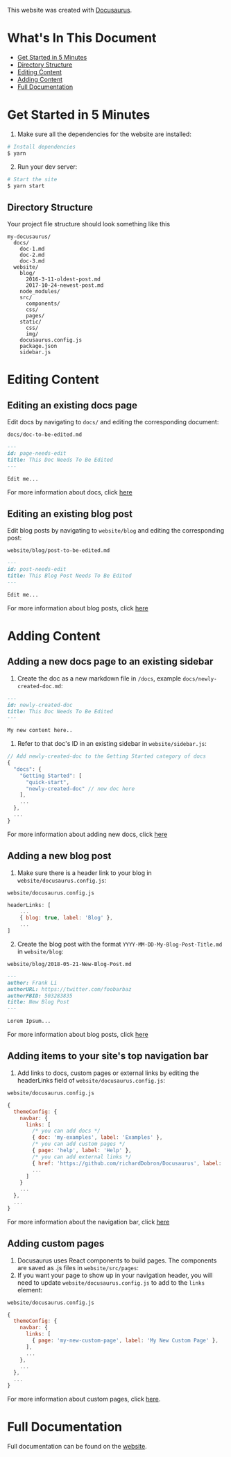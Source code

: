 This website was created with [Docusaurus](https://docusaurus.io/).

# What's In This Document

* [Get Started in 5 Minutes](#get-started-in-5-minutes)
* [Directory Structure](#directory-structure)
* [Editing Content](#editing-content)
* [Adding Content](#adding-content)
* [Full Documentation](#full-documentation)

# Get Started in 5 Minutes

1. Make sure all the dependencies for the website are installed:

```sh
# Install dependencies
$ yarn
```
2. Run your dev server:

```sh
# Start the site
$ yarn start
```

## Directory Structure

Your project file structure should look something like this

```
my-docusaurus/
  docs/
    doc-1.md
    doc-2.md
    doc-3.md
  website/
    blog/
      2016-3-11-oldest-post.md
      2017-10-24-newest-post.md
    node_modules/
    src/
      components/
      css/
      pages/
    static/
      css/
      img/
    docusaurus.config.js
    package.json
    sidebar.js
```

# Editing Content

## Editing an existing docs page

Edit docs by navigating to `docs/` and editing the corresponding document:

`docs/doc-to-be-edited.md`

```markdown
---
id: page-needs-edit
title: This Doc Needs To Be Edited
---

Edit me...
```

For more information about docs, click [here](https://v2.docusaurus.io/docs/markdown-features)

## Editing an existing blog post

Edit blog posts by navigating to `website/blog` and editing the corresponding post:

`website/blog/post-to-be-edited.md`
```markdown
---
id: post-needs-edit
title: This Blog Post Needs To Be Edited
---

Edit me...
```

For more information about blog posts, click [here](https://v2.docusaurus.io/docs/blog)

# Adding Content

## Adding a new docs page to an existing sidebar

1. Create the doc as a new markdown file in `/docs`, example `docs/newly-created-doc.md`:

```md
---
id: newly-created-doc
title: This Doc Needs To Be Edited
---

My new content here..
```

1. Refer to that doc's ID in an existing sidebar in `website/sidebar.js`:

```javascript
// Add newly-created-doc to the Getting Started category of docs
{
  "docs": {
    "Getting Started": [
      "quick-start",
      "newly-created-doc" // new doc here
    ],
    ...
  },
  ...
}
```

For more information about adding new docs, click [here](https://v2.docusaurus.io/docs/markdown-features)

## Adding a new blog post

1. Make sure there is a header link to your blog in `website/docusaurus.config.js`:

`website/docusaurus.config.js`
```javascript
headerLinks: [
    ...
    { blog: true, label: 'Blog' },
    ...
]
```

2. Create the blog post with the format `YYYY-MM-DD-My-Blog-Post-Title.md` in `website/blog`:

`website/blog/2018-05-21-New-Blog-Post.md`

```markdown
---
author: Frank Li
authorURL: https://twitter.com/foobarbaz
authorFBID: 503283835
title: New Blog Post
---

Lorem Ipsum...
```

For more information about blog posts, click [here](https://v2.docusaurus.io/docs/blog)

## Adding items to your site's top navigation bar

1. Add links to docs, custom pages or external links by editing the headerLinks field of `website/docusaurus.config.js`:

`website/docusaurus.config.js`
```javascript
{
  themeConfig: {
    navbar: {
      links: [
        /* you can add docs */
        { doc: 'my-examples', label: 'Examples' },
        /* you can add custom pages */
        { page: 'help', label: 'Help' },
        /* you can add external links */
        { href: 'https://github.com/richardDobron/Docusaurus', label: 'GitHub' },
        ...
      ]
    }
    ...
  },
  ...
}
```

For more information about the navigation bar, click [here](https://v2.docusaurus.io/docs/theme-classic/#navbar-links)

## Adding custom pages

1. Docusaurus uses React components to build pages. The components are saved as .js files in `website/src/pages`:
1. If you want your page to show up in your navigation header, you will need to update `website/docusaurus.config.js` to add to the `links` element:

`website/docusaurus.config.js`
```javascript
{
  themeConfig: {
    navbar: {
      links: [
        { page: 'my-new-custom-page', label: 'My New Custom Page' },
      ],
      ...
    },
    ...
  },
  ...
}
```

For more information about custom pages, click [here](https://v2.docusaurus.io/docs/creating-pages).

# Full Documentation

Full documentation can be found on the [website](https://v2.docusaurus.io/).
